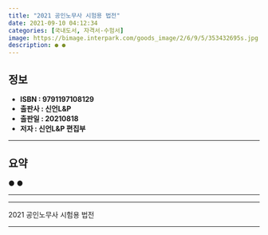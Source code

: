 ```yaml
---
title: "2021 공인노무사 시험용 법전"
date: 2021-09-10 04:12:34
categories: [국내도서, 자격서-수험서]
image: https://bimage.interpark.com/goods_image/2/6/9/5/353432695s.jpg
description: ● ●
---
```


## **정보**

- **ISBN : 9791197108129**
- **출판사 : 신언L&P**
- **출판일 : 20210818**
- **저자 : 신언L&P 편집부**

------



## **요약**

●  ●  

------



------


2021 공인노무사 시험용 법전 

------


